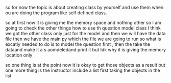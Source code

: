 so for now the topic is about creating class by yourself and use them when ou are doing the program like self defined class. 

so at first now it is giving me the memory space and nothing other so I am going to check the other things how to use th question model class I think we got the other class only just for the model and then we will have the data file then we have the main py which the file we are going to run so what is excatly needed to do is to model the question first , then the take the dataand make it a s aomdeledand print it but Idk why it is giving the memory location only

so one thing is at the point now it is okay to get those objects as a result but one more thing is the instructor include a list first taking the objects in the list 